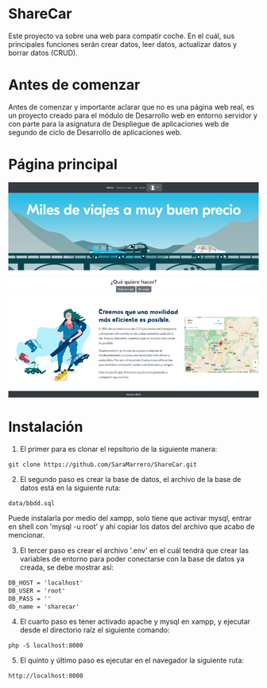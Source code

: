 # ShareCar
Este proyecto va sobre una web para compatir coche. En el cuál, sus principales funciones serán crear datos, leer datos, actualizar datos y borrar datos (CRUD). 

# Antes de comenzar
Antes de comenzar y importante aclarar que no es una página web real, es un proyecto creado para el módulo de Desarrollo web en entorno servidor y con parte para la asignatura de Despliegue de aplicaciones web de segundo de ciclo de Desarrollo de aplicaciones web.

# Página principal

![Pagina principal](./img/imgReadme/3.png)

# Instalación
1. El primer para es clonar el repsitorio de la siguiente manera:
```
git clone https://github.com/SaraMarrero/ShareCar.git
```

2. El segundo paso es crear la base de datos, el archivo de la base de datos está en la siguiente ruta:
```
data/bbdd.sql
```

Puede instalarla por medio del xampp, solo tiene que activar mysql, entrar en shell con 'mysql -u root' y ahí copiar los datos del archivo que acabo de mencionar.

3. El tercer paso es crear el archivo '.env' en el cuál tendrá que crear las variables de entorno para poder conectarse con la base de datos ya creada, se debe mostrar así:
```
DB_HOST = 'localhost'
DB_USER = 'root'
DB_PASS = ''
db_name = 'sharecar'
```

4. El cuarto paso es tener activado apache y mysql en xampp, y ejecutar desde el directorio raíz el siguiente comando:
```
php -S localhost:8000
```

5. El quinto y último paso es ejecutar en el navegador la siguiente ruta:
```
http://localhost:8000
```